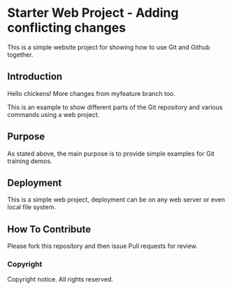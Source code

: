 # Starter Web Project - Adding conflicting changes
This is a simple website project for showing how to use Git and Github together.

## Introduction

Hello chickens!
More changes from myfeature branch too.

This is an example to show different parts of the Git repository and various commands using a web project.
## Purpose
As stated above, the main purpose is to provide simple examples for Git training demos.
## Deployment
This is a simple web project, deployment can be on any web server or even local file system.
## How To Contribute
Please fork this repository and then issue Pull requests for review.

### Copyright
Copyright notice. All rights reserved.
